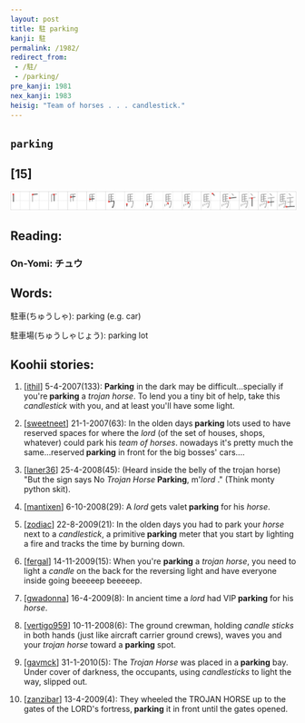 ```yaml
---
layout: post
title: 駐 parking
kanji: 駐
permalink: /1982/
redirect_from:
 - /駐/
 - /parking/
pre_kanji: 1981
nex_kanji: 1983
heisig: "Team of horses . . . candlestick."
---
```


## `parking`

## [15]

<div class="stroke"><img src="../images/E9A790.png" /></div>

## Reading:

### On-Yomi: チュウ

## Words:

駐車(ちゅうしゃ): parking (e.g. car)

駐車場(ちゅうしゃじょう): parking lot

## Koohii stories:

1) [<a href="http://kanji.koohii.com/profile/ithil">ithil</a>] 5-4-2007(133): <strong>Parking</strong> in the dark may be difficult...specially if you&#039;re<strong> parking</strong> a <em>trojan horse</em>. To lend you a tiny bit of help, take this <em>candlestick</em> with you, and at least you&#039;ll have some light. 

2) [<a href="http://kanji.koohii.com/profile/sweetneet">sweetneet</a>] 21-1-2007(63): In the olden days<strong> parking</strong> lots used to have reserved spaces for where the <em>lord</em> (of the set of houses, shops, whatever) could park his <em>team of horses</em>. nowadays it&#039;s pretty much the same...reserved<strong> parking</strong> in front for the big bosses&#039; cars.... 

3) [<a href="http://kanji.koohii.com/profile/laner36">laner36</a>] 25-4-2008(45): (Heard inside the belly of the trojan horse) &quot;But the sign says No <em>Trojan Horse</em><strong> Parking</strong>, m&#039;<em>lord</em> .&quot; (Think monty python skit). 

4) [<a href="http://kanji.koohii.com/profile/mantixen">mantixen</a>] 6-10-2008(29): A <em>lord</em> gets valet<strong> parking</strong> for his <em>horse</em>. 

5) [<a href="http://kanji.koohii.com/profile/zodiac">zodiac</a>] 22-8-2009(21): In the olden days you had to park your <em>horse</em> next to a <em>candlestick</em>, a primitive<strong> parking</strong> meter that you start by lighting a fire and tracks the time by burning down. 

6) [<a href="http://kanji.koohii.com/profile/fergal">fergal</a>] 14-11-2009(15): When you&#039;re <strong>parking</strong> a <em>trojan horse</em>, you need to light a <em>candle</em> on the back for the reversing light and have everyone inside going beeeeep beeeeep. 

7) [<a href="http://kanji.koohii.com/profile/gwadonna">gwadonna</a>] 16-4-2009(8): In ancient time a <em>lord</em> had VIP<strong> parking</strong> for his <em>horse</em>. 

8) [<a href="http://kanji.koohii.com/profile/vertigo959">vertigo959</a>] 10-11-2008(6): The ground crewman, holding <em>candle sticks</em> in both hands (just like aircraft carrier ground crews), waves you and your <em>trojan horse</em> toward a <strong>parking</strong> spot. 

9) [<a href="http://kanji.koohii.com/profile/gavmck">gavmck</a>] 31-1-2010(5): The <em>Trojan Horse</em> was placed in a<strong> parking</strong> bay. Under cover of darkness, the occupants, using <em>candlesticks</em> to light the way, slipped out. 

10) [<a href="http://kanji.koohii.com/profile/zanzibar">zanzibar</a>] 13-4-2009(4): They wheeled the TROJAN HORSE up to the gates of the LORD&#039;s fortress,<strong> parking</strong> it in front until the gates opened. 
